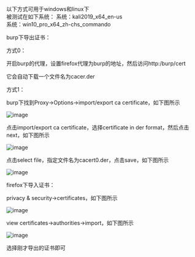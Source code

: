以下方式可用于windows和linux下  
被测试在如下系统：
系统：kali2019_x64_en-us  
系统：win10_pro_x64_zh-chs_commando


burp下导出证书：

方式0：

开启burp的代理，设置firefox代理为burp的地址，然后访问http:/burp/cert

它会自动下载一个文件名为cacer.der

方式1：

burp下找到Proxy->Options->import/export ca certificate，如下图所示

![image](https://github.com/xuxuedong/YBDTBlog_Security/blob/master/2019_09_26_burpsuite%E5%A6%82%E4%BD%95%E4%BB%A3%E7%90%86https%E6%B5%81%E9%87%8F/0.png)

点击import/export ca certificate，选择certificate in der format，然后点击next，如下图所示

![image](https://github.com/xuxuedong/YBDTBlog_Security/blob/master/2019_09_26_burpsuite%E5%A6%82%E4%BD%95%E4%BB%A3%E7%90%86https%E6%B5%81%E9%87%8F/1.png)

点击select file，指定文件名为cacert0.der，点击save，如下图所示

![image](https://github.com/xuxuedong/YBDTBlog_Security/blob/master/2019_09_26_burpsuite%E5%A6%82%E4%BD%95%E4%BB%A3%E7%90%86https%E6%B5%81%E9%87%8F/a.png)

firefox下导入证书：

privacy & security->certificates，如下图所示

![image](https://github.com/xuxuedong/YBDTBlog_Security/blob/master/2019_09_26_burpsuite%E5%A6%82%E4%BD%95%E4%BB%A3%E7%90%86https%E6%B5%81%E9%87%8F/2.png)

view certificates->authorities->import，如下图所示

![image](https://github.com/xuxuedong/YBDTBlog_Security/blob/master/2019_09_26_burpsuite%E5%A6%82%E4%BD%95%E4%BB%A3%E7%90%86https%E6%B5%81%E9%87%8F/3.png)

选择刚才导出的证书即可
